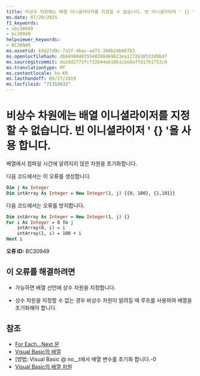 ```yaml
---
title: 비상수 차원에는 배열 이니셜라이저를 지정할 수 없습니다. 빈 이니셜라이저 ' {} '을 사용 합니다.
ms.date: 07/20/2015
f1_keywords:
- vbc30949
- bc30949
helpviewer_keywords:
- BC30949
ms.assetid: b3d27d9c-7a1f-4bac-ad71-388b24b807b3
ms.openlocfilehash: db669904835540260d69623ea1272638533d9bd7
ms.sourcegitcommit: da2dd2772fcf32b44eb18b1cbe8affd17b1753c9
ms.translationtype: MT
ms.contentlocale: ko-KR
ms.lasthandoff: 09/27/2019
ms.locfileid: "71352632"
---
```

# <a name="array-initializer-cannot-be-specified-for-a-non-constant-dimension-use-the-empty-initializer-"></a>비상수 차원에는 배열 이니셜라이저를 지정할 수 없습니다. 빈 이니셜라이저 ' {} '을 사용 합니다.
배열에서 컴파일 시간에 알려지지 않은 차원을 초기화합니다.  
  
 다음 코드에서는 이 오류를 생성합니다.  
  
```vb  
Dim j As Integer  
Dim intArray As Integer = New Integer(1, j) {{0, 100}, {1,101}}  
```  
  
 다음 코드에서는 오류를 방지합니다.  
  
```vb  
Dim intArray As Integer = New Integer(1, j) {}  
For i As Integer = 0 To j  
    intArray(0, i) = i  
    intArray(1, i) = 100 + i  
Next i  
```  
  
 **오류 ID:** BC30949  
  
## <a name="to-correct-this-error"></a>이 오류를 해결하려면  
  
- 가능하면 배열 선언에 상수 차원을 지정합니다.  
  
- 상수 차원을 지정할 수 없는 경우 비상수 차원이 알려질 때 루프를 사용하여 배열을 초기화해야 합니다.  
  
## <a name="see-also"></a>참조

- [For Each...Next 문](../../visual-basic/language-reference/statements/for-each-next-statement.md)
- [Visual Basic의 배열](../programming-guide/language-features/arrays/index.md)
- [방법: Visual Basic @ no__t에서 배열 변수를 초기화 합니다.-0
- [Visual Basic의 배열 차원](../programming-guide/language-features/arrays/array-dimensions.md)
